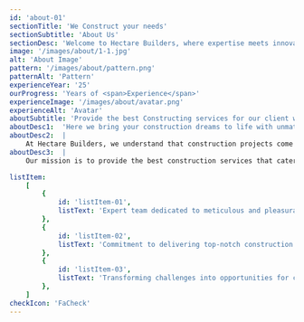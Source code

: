 ```yaml
---
id: 'about-01'
sectionTitle: 'We Construct your needs'
sectionSubtitle: 'About Us'
sectionDesc: 'Welcome to Hectare Builders, where expertise meets innovation. With over two decades of experience, we specialize in transforming ideas into architectural marvels. Our commitment to quality craftsmanship and client satisfaction ensures every project exceeds expectations.'
image: '/images/about/1-1.jpg'
alt: 'About Image'
pattern: '/images/about/pattern.png'
patternAlt: 'Pattern'
experienceYear: '25'
ourProgress: 'Years of <span>Experience</span>'
experienceImage: '/images/about/avatar.png'
experienceAlt: 'Avatar'
aboutSubtitle: 'Provide the best Constructing services for our client with their satisfaction'
aboutDesc1:  'Here we bring your construction dreams to life with unmatched precision and excellence. With over 25 years of experience in the industry, we have established ourselves as a trusted name in construction, known for our dedication to quality, innovation, and customer satisfaction.'
aboutDesc2:  |
    At Hectare Builders, we understand that construction projects come with their own set of challenges. Our expert team is skilled at transforming these challenges into opportunities, ensuring that each project is a seamless blend of meticulous design and flawless execution. We believe that every brick laid is a step towards creating something extraordinary.
aboutDesc3:  |
    Our mission is to provide the best construction services that cater to your unique needs while ensuring complete satisfaction. We take pride in our ability to deliver top-notch results, whether it's a residential project, commercial development, or a complex renovation. Our commitment to excellence is evident in every aspect of our work, from the materials we use to the craftsmanship we employ.

listItem:
    [
        {
            id: 'listItem-01',
            listText: 'Expert team dedicated to meticulous and pleasurable design'
        },
        {
            id: 'listItem-02',
            listText: 'Commitment to delivering top-notch construction services'
        },
        {
            id: 'listItem-03',
            listText: 'Transforming challenges into opportunities for creative design'
        },
    ]
checkIcon: 'FaCheck'
---
```

